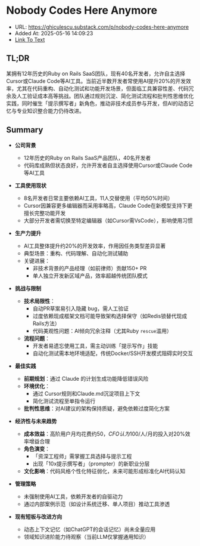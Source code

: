 # Nobody Codes Here Anymore
- URL: https://ghiculescu.substack.com/p/nobody-codes-here-anymore
- Added At: 2025-05-16 14:09:23
- [Link To Text](2025-05-16-nobody-codes-here-anymore_raw.md)

## TL;DR


某拥有12年历史的Ruby on Rails SaaS团队，现有40名开发者，允许自主选择Cursor或Claude Code等AI工具。当前近半数开发者常使用AI提升20%的开发效率，尤其在代码重构、自动化测试和功能开发场景，但面临工具兼容性差、代码冗余及人工验证成本高等挑战。团队通过规则沉淀、简化测试流程和批判性思维优化实践，同时催生「提示撰写者」新角色，推动非技术成员参与开发，但AI的动态记忆与专业知识整合能力仍待改进。

## Summary


- **公司背景**  
  - 12年历史的Ruby on Rails SaaS产品团队，40名开发者  
  - 代码库成熟但状态良好，允许开发者自主选择使用Cursor或Claude Code等AI工具  

- **工具使用现状**  
  - 8名开发者日常主要依赖AI工具，11人交替使用（平均50%时间）  
  - Cursor因兼容更多编辑器而采用率略高，Claude Code在新模型支持下更擅长完整功能开发  
  - 大部分开发者需切换至特定编辑器（如Cursor需VsCode），影响使用习惯  

- **生产力提升**  
  - AI工具整体提升约20%的开发效率，作用因任务类型差异显著  
  - 典型场景：重构、代码理解、自动化测试辅助  
  - 关键进展：  
    - 非技术背景的产品经理（如前律师）贡献150+ PR  
    - 单人独立开发新区域产品，效率超越传统团队模式  

- **挑战与限制**  
  - **技术局限性**：  
    - 自动PR草案易引入隐藏 bug，需人工验证  
    - 过度依赖现成框架文档可能导致架构选择保守（如Redis锁替代现成Rails方法）  
    - 代码美观性问题：AI倾向冗余注释（尤其Ruby `rescue`滥用）  
  - **流程问题**：  
    - 开发者易遗忘使用工具，需主动训练「提示写作」技能  
    - 自动化测试需本地环境适配，传统Docker/SSH开发模式阻碍实时交互  

- **最佳实践**  
  - **前期规划**：通过 Claude 的计划生成功能降低错误风险  
  - **环境优化**：  
    - 通过 Cursor规则和Claude.md沉淀项目上下文  
    - 简化测试流程至单指令运行  
  - **批判性思维**：对AI建议的架构保持质疑，避免依赖过度简化方案  

- **经济性与未来趋势**  
  - **成本效益**：高阶用户月均花费约$50，CFO认为$100/人/月的投入对20%效率增益合理  
  - **角色演变**：  
    - 「资深工程师」需掌握工具选择与提示工程  
    - 出现「10x提示撰写者」（prompter）的新职业分层  
  - **文化影响**：代码风格个性化特征弱化，未来可能形成标准化AI代码认知  

- **管理策略**  
  - 未强制使用AI工具，依赖开发者的自驱动力  
  - 通过内部案例示范（如设计系统迁移、单人项目）推动工具渗透  

- **现有短板与改进方向**  
  - 动态上下文记忆（如ChatGPT的会话记忆）尚未全量应用  
  - 领域知识进阶能力待观察（当前LLM仅掌握通用知识）
